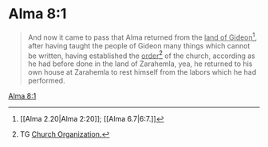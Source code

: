 # Alma 8:1

> And now it came to pass that Alma returned from the <u>land of Gideon</u>[^a], after having taught the people of Gideon many things which cannot be written, having established the <u>order</u>[^b] of the church, according as he had before done in the land of Zarahemla, yea, he returned to his own house at Zarahemla to rest himself from the labors which he had performed.

[Alma 8:1](https://www.churchofjesuschrist.org/study/scriptures/bofm/alma/8?lang=eng&id=p1#p1)


[^a]: [[Alma 2.20|Alma 2:20]]; [[Alma 6.7|6:7.]]
[^b]: TG [Church Organization.](https://www.churchofjesuschrist.org/study/scriptures/tg/church-organization?lang=eng)
